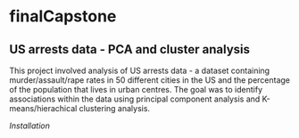 # finalCapstone
## US arrests data - PCA and cluster analysis

This project involved analysis of US arrests data - a dataset containing murder/assault/rape rates in 50 different cities in the US and the percentage of the population that lives in urban centres. The goal was to identify associations within the data using principal component analysis and K-means/hierachical clustering analysis. 

*Installation*
